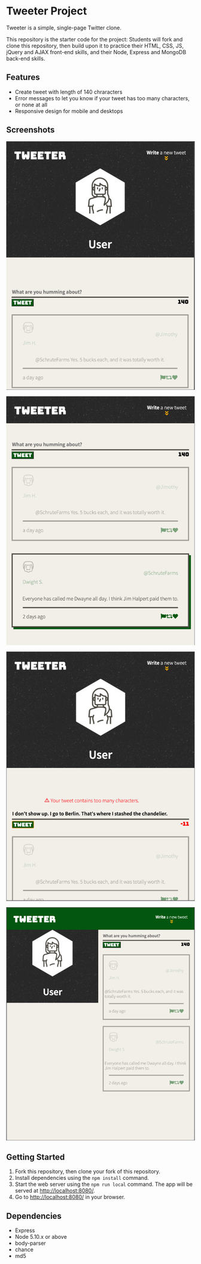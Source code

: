 # Tweeter Project

Tweeter is a simple, single-page Twitter clone.

This repository is the starter code for the project: Students will fork and clone this repository, then build upon it to practice their HTML, CSS, JS, jQuery and AJAX front-end skills, and their Node, Express and MongoDB back-end skills.

## Features
- Create tweet with length of 140 chraracters
- Error messages to let you know if your tweet has too many characters, or none at all
- Responsive design for mobile and desktops

## Screenshots 

!["Mobile View"](https://github.com/a-ebra/tweeter/blob/master/public/images/tweeter-%20mobile%20view.png)

!["Hover"](https://github.com/a-ebra/tweeter/blob/master/public/images/Tweeter%20-%20hover.png)
 
!["Error example"](https://github.com/a-ebra/tweeter/blob/master/public/images/Tweeter%20-%20error.png)

!["Desktop view (1024px minimum"](https://github.com/a-ebra/tweeter/blob/master/public/images/tweeter%20-%201024%20px.png)

## Getting Started

1. Fork this repository, then clone your fork of this repository.
2. Install dependencies using the `npm install` command.
3. Start the web server using the `npm run local` command. The app will be served at <http://localhost:8080/>.
4. Go to <http://localhost:8080/> in your browser.

## Dependencies

- Express
- Node 5.10.x or above
- body-parser
- chance
- md5